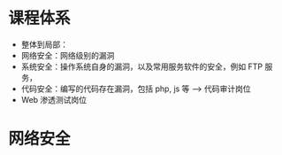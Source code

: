 

# 课程体系

- 整体到局部：
- 网络安全：网络级别的漏洞
- 系统安全：操作系统自身的漏洞，以及常用服务软件的安全，例如 FTP 服务，
- 代码安全：编写的代码存在漏洞，包括 php, js 等 --> 代码审计岗位
- Web 渗透测试岗位

# 网络安全